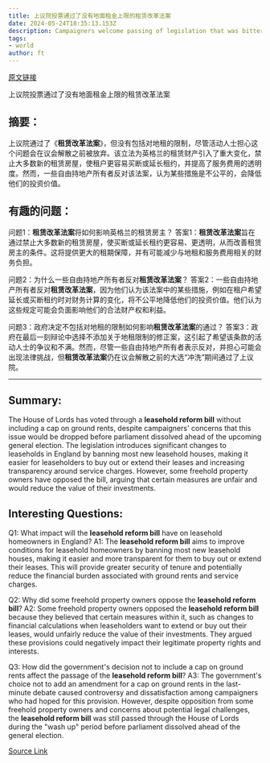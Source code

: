 ```yaml
---
title: 上议院投票通过了没有地面租金上限的租赁改革法案
date: 2024-05-24T18:35:13.153Z
description: Campaigners welcome passing of legislation that was bitterly opposed by some freehold property owners
tags: 
- world
author: ft
---
```


[原文链接](https://ft.com/content/054c8029-39cb-49fd-b026-251b742c905d)

上议院投票通过了没有地面租金上限的租赁改革法案

## 摘要：
上议院通过了《**租赁改革法案**》，但没有包括对地租的限制，尽管活动人士担心这个问题会在议会解散之前被放弃。该立法为英格兰的租赁财产引入了重大变化，禁止大多数新的租赁房屋，使租户更容易买断或延长租约，并提高了服务费用的透明度。然而，一些自由持地产所有者反对该法案，认为某些措施是不公平的，会降低他们的投资价值。

## 有趣的问题：
问题1：**租赁改革法案**将如何影响英格兰的租赁房主？
答案1：**租赁改革法案**旨在通过禁止大多数新的租赁房屋，使买断或延长租约更容易、更透明，从而改善租赁房主的条件。这将提供更大的租期保障，并有可能减少与地租和服务费用相关的财务负担。

问题2：为什么一些自由持地产所有者反对**租赁改革法案**？
答案2：一些自由持地产所有者反对**租赁改革法案**，因为他们认为该法案中的某些措施，例如在租户希望延长或买断租约时对财务计算的变化，将不公平地降低他们的投资价值。他们认为这些规定可能会负面影响他们的合法财产权和利益。

问题3：政府决定不包括对地租的限制如何影响**租赁改革法案**的通过？
答案3：政府在最后一刻辩论中选择不添加关于地租限制的修正案，这引起了希望该条款的活动人士的争议和不满。然而，尽管一些自由持地产所有者表示反对，并担心可能会出现法律挑战，但**租赁改革法案**仍在议会解散之前的大选“冲洗”期间通过了上议院。

---

## Summary:
The House of Lords has voted through a **leasehold reform bill** without including a cap on ground rents, despite campaigners' concerns that this issue would be dropped before parliament dissolved ahead of the upcoming general election. The legislation introduces significant changes to leaseholds in England by banning most new leasehold houses, making it easier for leaseholders to buy out or extend their leases and increasing transparency around service charges. However, some freehold property owners have opposed the bill, arguing that certain measures are unfair and would reduce the value of their investments.

## Interesting Questions:
Q1: What impact will the **leasehold reform bill** have on leasehold homeowners in England?
A1: The **leasehold reform bill** aims to improve conditions for leasehold homeowners by banning most new leasehold houses, making it easier and more transparent for them to buy out or extend their leases. This will provide greater security of tenure and potentially reduce the financial burden associated with ground rents and service charges.

Q2: Why did some freehold property owners oppose the **leasehold reform bill**?
A2: Some freehold property owners opposed the **leasehold reform bill** because they believed that certain measures within it, such as changes to financial calculations when leaseholders want to extend or buy out their leases, would unfairly reduce the value of their investments. They argued these provisions could negatively impact their legitimate property rights and interests.

Q3: How did the government's decision not to include a cap on ground rents affect the passage of the **leasehold reform bill**?
A3: The government's choice not to add an amendment for a cap on ground rents in the last-minute debate caused controversy and dissatisfaction among campaigners who had hoped for this provision. However, despite opposition from some freehold property owners and concerns about potential legal challenges, the **leasehold reform bill** was still passed through the House of Lords during the "wash up" period before parliament dissolved ahead of the general election.

[Source Link](https://ft.com/content/054c8029-39cb-49fd-b026-251b742c905d)

